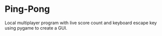 # Ping-Pong

Local multiplayer program with live score count and keyboard escape key using pygame to create a GUI.
